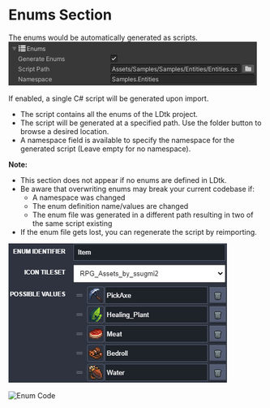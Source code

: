 # Enums Section

The enums would be automatically generated as scripts.  
![Section](../../images/img_Unity_Enums.png)



If enabled, a single C# script will be generated upon import.
- The script contains all the enums of the LDtk project.
- The script will be generated at a specified path. Use the folder button to browse a desired location.
- A namespace field is available to specify the namespace for the generated script (Leave empty for no namespace).

**Note:**  
- This section does not appear if no enums are defined in LDtk.
- Be aware that overwriting enums may break your current codebase if:
  - A namespace was changed
  - The enum definition name/values are changed
  - The enum file was generated in a different path resulting in two of the same script existing
- If the enum file gets lost, you can regenerate the script by reimporting.    

![LDtk Enum Definition](../../images/img_ldtk_EnumDefinition.png)

![Enum Code](../../images/)


